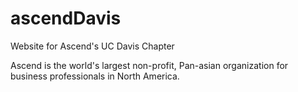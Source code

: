 # ascendDavis
Website for Ascend's UC Davis Chapter

Ascend is the world's largest non-profit, Pan-asian organization for business professionals in North America.
